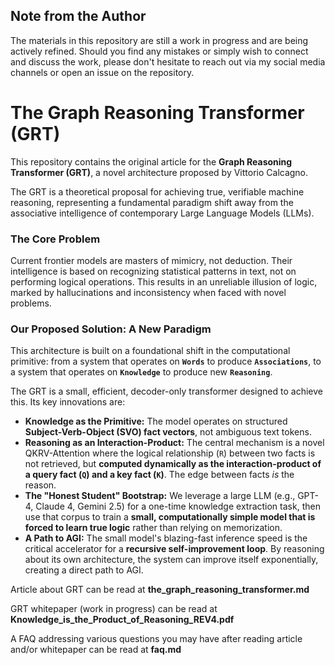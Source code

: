 ## Note from the Author

The materials in this repository are still a work in progress and are being actively refined. Should you find any mistakes or simply wish to connect and discuss the work, please don't hesitate to reach out via my social media channels or open an issue on the repository.

# The Graph Reasoning Transformer (GRT)

This repository contains the original article for the **Graph Reasoning Transformer (GRT)**, a novel architecture proposed by Vittorio Calcagno.

The GRT is a theoretical proposal for achieving true, verifiable machine reasoning, representing a fundamental paradigm shift away from the associative intelligence of contemporary Large Language Models (LLMs).

### The Core Problem

Current frontier models are masters of mimicry, not deduction. Their intelligence is based on recognizing statistical patterns in text, not on performing logical operations. This results in an unreliable illusion of logic, marked by hallucinations and inconsistency when faced with novel problems.

### Our Proposed Solution: A New Paradigm

This architecture is built on a foundational shift in the computational primitive: from a system that operates on **`Words`** to produce **`Associations`**, to a system that operates on **`Knowledge`** to produce new **`Reasoning`**.

The GRT is a small, efficient, decoder-only transformer designed to achieve this. Its key innovations are:

* **Knowledge as the Primitive:** The model operates on structured **Subject-Verb-Object (SVO) fact vectors**, not ambiguous text tokens.
* **Reasoning as an Interaction-Product:** The central mechanism is a novel QKRV-Attention where the logical relationship (`R`) between two facts is not retrieved, but **computed dynamically as the interaction-product of a query fact (`Q`) and a key fact (`K`)**. The edge between facts *is* the reason.
* **The "Honest Student" Bootstrap:** We leverage a large LLM (e.g., GPT-4, Claude 4, Gemini 2.5) for a one-time knowledge extraction task, then use that corpus to train a **small, computationally simple model that is forced to learn true logic** rather than relying on memorization.
* **A Path to AGI:** The small model's blazing-fast inference speed is the critical accelerator for a **recursive self-improvement loop**. By reasoning about its own architecture, the system can improve itself exponentially, creating a direct path to AGI.

Article about GRT can be read at **the_graph_reasoning_transformer.md**

GRT whitepaper (work in progress) can be read at **Knowledge_is_the_Product_of_Reasoning_REV4.pdf**

A FAQ addressing various questions you may have after reading article and/or whitepaper can be read at **faq.md**

